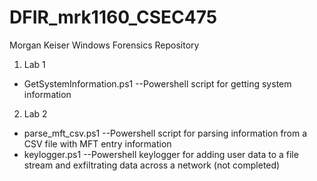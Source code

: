 # DFIR_mrk1160_CSEC475
Morgan Keiser 
Windows Forensics Repository

1. Lab 1
* GetSystemInformation.ps1 --Powershell script for getting system information
2. Lab 2
* parse_mft_csv.ps1 --Powershell script for parsing information from a CSV file with MFT entry information
* keylogger.ps1 --Powershell keylogger for adding user data to a file stream and exfiltrating data across a network (not completed)
